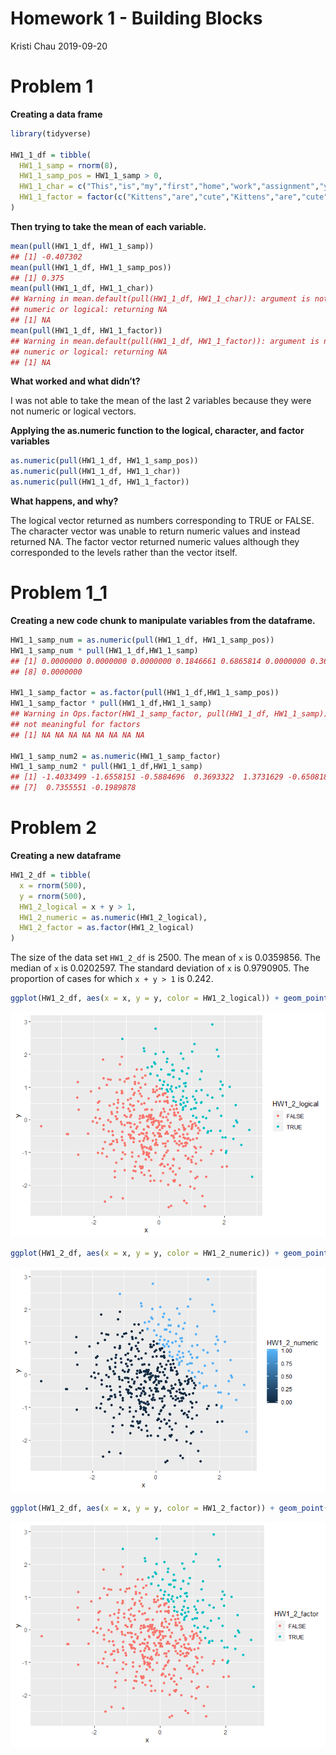 Homework 1 - Building Blocks
================
Kristi Chau
2019-09-20

# Problem 1

**Creating a data frame**

``` r
library(tidyverse)

HW1_1_df = tibble(
  HW1_1_samp = rnorm(8),
  HW1_1_samp_pos = HW1_1_samp > 0,
  HW1_1_char = c("This","is","my","first","home","work","assignment","yay"),
  HW1_1_factor = factor(c("Kittens","are","cute","Kittens","are","cute","are","cute")),
)
```

**Then trying to take the mean of each variable.**

``` r
mean(pull(HW1_1_df, HW1_1_samp))
## [1] -0.407302
mean(pull(HW1_1_df, HW1_1_samp_pos))
## [1] 0.375
mean(pull(HW1_1_df, HW1_1_char))
## Warning in mean.default(pull(HW1_1_df, HW1_1_char)): argument is not
## numeric or logical: returning NA
## [1] NA
mean(pull(HW1_1_df, HW1_1_factor))
## Warning in mean.default(pull(HW1_1_df, HW1_1_factor)): argument is not
## numeric or logical: returning NA
## [1] NA
```

**What worked and what didn’t?**

I was not able to take the mean of the last 2 variables because they
were not numeric or logical vectors.

**Applying the as.numeric function to the logical, character, and factor
variables**

``` r
as.numeric(pull(HW1_1_df, HW1_1_samp_pos))
as.numeric(pull(HW1_1_df, HW1_1_char))
as.numeric(pull(HW1_1_df, HW1_1_factor))
```

**What happens, and why?**

The logical vector returned as numbers corresponding to TRUE or FALSE.
The character vector was unable to return numeric values and instead
returned NA. The factor vector returned numeric values although they
corresponded to the levels rather than the vector itself.

# Problem 1\_1

**Creating a new code chunk to manipulate variables from the
dataframe.**

``` r
HW1_1_samp_num = as.numeric(pull(HW1_1_df, HW1_1_samp_pos))
HW1_1_samp_num * pull(HW1_1_df,HW1_1_samp)
## [1] 0.0000000 0.0000000 0.0000000 0.1846661 0.6865814 0.0000000 0.3677776
## [8] 0.0000000

HW1_1_samp_factor = as.factor(pull(HW1_1_df,HW1_1_samp_pos))
HW1_1_samp_factor * pull(HW1_1_df,HW1_1_samp)
## Warning in Ops.factor(HW1_1_samp_factor, pull(HW1_1_df, HW1_1_samp)): '*'
## not meaningful for factors
## [1] NA NA NA NA NA NA NA NA

HW1_1_samp_num2 = as.numeric(HW1_1_samp_factor)
HW1_1_samp_num2 * pull(HW1_1_df,HW1_1_samp)
## [1] -1.4033499 -1.6558151 -0.5884696  0.3693322  1.3731629 -0.6508188
## [7]  0.7355551 -0.1989878
```

# Problem 2

**Creating a new dataframe**

``` r
HW1_2_df = tibble(
  x = rnorm(500),
  y = rnorm(500),
  HW1_2_logical = x + y > 1,
  HW1_2_numeric = as.numeric(HW1_2_logical),
  HW1_2_factor = as.factor(HW1_2_logical)
)
```

The size of the data set `HW1_2_df` is 2500. The mean of `x` is
0.0359856. The median of `x` is 0.0202597. The standard deviation of `x`
is 0.9790905. The proportion of cases for which `x + y > 1` is
0.242.

``` r
ggplot(HW1_2_df, aes(x = x, y = y, color = HW1_2_logical)) + geom_point()
```

![](p8105_hw1_kpc2124_files/figure-gfm/df_2_plot1-1.png)<!-- -->

``` r
ggplot(HW1_2_df, aes(x = x, y = y, color = HW1_2_numeric)) + geom_point()
```

![](p8105_hw1_kpc2124_files/figure-gfm/df_2_plot2-1.png)<!-- -->

``` r
ggplot(HW1_2_df, aes(x = x, y = y, color = HW1_2_factor)) + geom_point()
```

![](p8105_hw1_kpc2124_files/figure-gfm/df_2_plot3-1.png)<!-- -->
